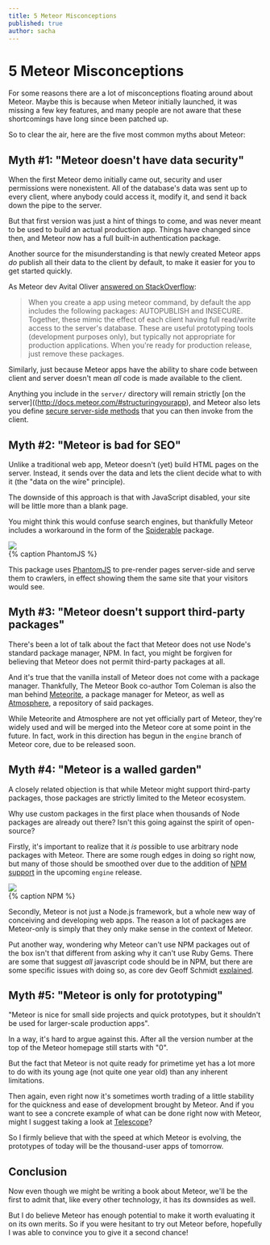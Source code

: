 ```yaml
---
title: 5 Meteor Misconceptions
published: true
author: sacha
---
```


# 5 Meteor Misconceptions

For some reasons there are a lot of misconceptions floating around about Meteor. Maybe this is because when Meteor initially launched, it was missing a few key features, and many people are not aware that these shortcomings have long since been patched up. 

So to clear the air, here are the five most common myths about Meteor:

## Myth #1: "Meteor doesn't have data security"

When the first Meteor demo initially came out, security and user permissions were nonexistent. All of the database's data was sent up to every client, where anybody could access it, modify it, and send it back down the pipe to the server.

But that first version was just a hint of things to come, and was never meant to be used to build an actual production app. Things have changed since then, and Meteor now has a full built-in authentication package.

Another source for the misunderstanding is that newly created Meteor apps *do* publish all their data to the client by default, to make it easier for you to get started quickly. 

As Meteor dev Avital Oliver [answered on StackOverflow](http://stackoverflow.com/questions/10099843/how-secure-is-meteor):

> When you create a app using meteor command, by default the app includes the following packages: AUTOPUBLISH and INSECURE.
> Together, these mimic the effect of each client having full read/write access to the server's database. These are useful prototyping tools (development purposes only), but typically not appropriate for production applications. When you're ready for production release, just remove these packages.

Similarly, just because Meteor apps have the ability to share code between client and server doesn't mean *all* code is made available to the client. 

Anything you include in the `server/` directory will remain strictly [on the server]((http://docs.meteor.com/#structuringyourapp),  and Meteor also lets you define [secure server-side methods](http://docs.meteor.com/#methods_header) that you can then invoke from the client. 

## Myth #2: "Meteor is bad for SEO"

Unlike a traditional web app, Meteor doesn't (yet) build HTML pages on the server. Instead, it sends over the data and lets the client decide what to with it (the "data on the wire" principle). 

The downside of this approach is that with JavaScript disabled, your site will be little more than a blank page. 

You might think this would confuse search engines, but thankfully Meteor includes a workaround in the form of the [Spiderable](http://docs.meteor.com/#spiderable) package.

<div class="image"><img src="/images/phantomjs.png"/></div>
{% caption PhantomJS %}

This package uses [PhantomJS](http://phantomjs.org) to pre-render pages server-side and serve them to crawlers, in effect showing them the same site that your visitors would see. 

## Myth #3: "Meteor doesn't support third-party packages"

There's been a lot of talk about the fact that Meteor does not use Node's standard package manager, NPM. In fact, you might be forgiven for believing that Meteor does not permit third-party packages at all.

And it's true that the vanilla install of Meteor does not come with a package manager. Thankfully, The Meteor Book co-author Tom Coleman is also the man behind [Meteorite](https://github.com/oortcloud/meteorite), a package manager for Meteor, as well as [Atmosphere](http://atmosphere.meteor.com), a repository of said packages. 

While Meteorite and Atmosphere are not yet officially part of Meteor, they're widely used and will be merged into the Meteor core at some point in the future. In fact, work in this direction has begun in the `engine` branch of Meteor core, due to be released soon.

## Myth #4: "Meteor is a walled garden"

A closely related objection is that while Meteor might support third-party packages, those packages are strictly limited to the Meteor ecosystem. 

Why use custom packages in the first place when thousands of Node packages are already out there? Isn't this going against the spirit of open-source?

Firstly, it's important to realize that it _is_ possible to use arbitrary node packages with Meteor. There are some rough edges in doing so right now, but many of those should be smoothed over due to the addition of [NPM support](https://groups.google.com/forum/?fromgroups=#!topic/meteor-talk/b6zQrgk8lYo) in the upcoming `engine` release.

<div class="image"><img src="/images/npm.png"/></div>
{% caption NPM %}

Secondly, Meteor is not just a Node.js framework, but a whole new way of conceiving and developing web apps. The reason a lot of packages are Meteor-only is simply that they only make sense in the context of Meteor. 

Put another way, wondering why Meteor can't use NPM packages out of the box isn't that different from asking why it can't use Ruby Gems. There are some that suggest _all_ javascript code should be in NPM, but there are some specific issues with doing so, as core dev Geoff Schmidt [explained](https://github.com/meteor/meteor/pull/516#issuecomment-12919473).

## Myth #5: "Meteor is only for prototyping"

"Meteor is nice for small side projects and quick prototypes, but it shouldn't be used for larger-scale production apps". 

In a way, it's hard to argue against this. After all the version number at the top of the Meteor homepage still starts with "0".

But the fact that Meteor is not quite ready for primetime yet has a lot more to do with its young age (not quite one year old) than any inherent limitations.

Then again, even right now it's sometimes worth trading of a little stability for the quickness and ease of development brought by Meteor. And if you want to see a concrete example of what can be done right now with Meteor, might I suggest taking a look at [Telescope](http://telesc.pe)? 

So I firmly believe that with the speed at which Meteor is evolving, the prototypes of today will be the thousand-user apps of tomorrow. 

## Conclusion

Now even though we might be writing a book about Meteor, we'll be the first to admit that, like every other technology, it has its downsides as well. 

But I do believe Meteor has enough potential to make it worth evaluating it on its own merits. So if you were hesitant to try out Meteor before, hopefully I was able to convince you to give it a second chance!
